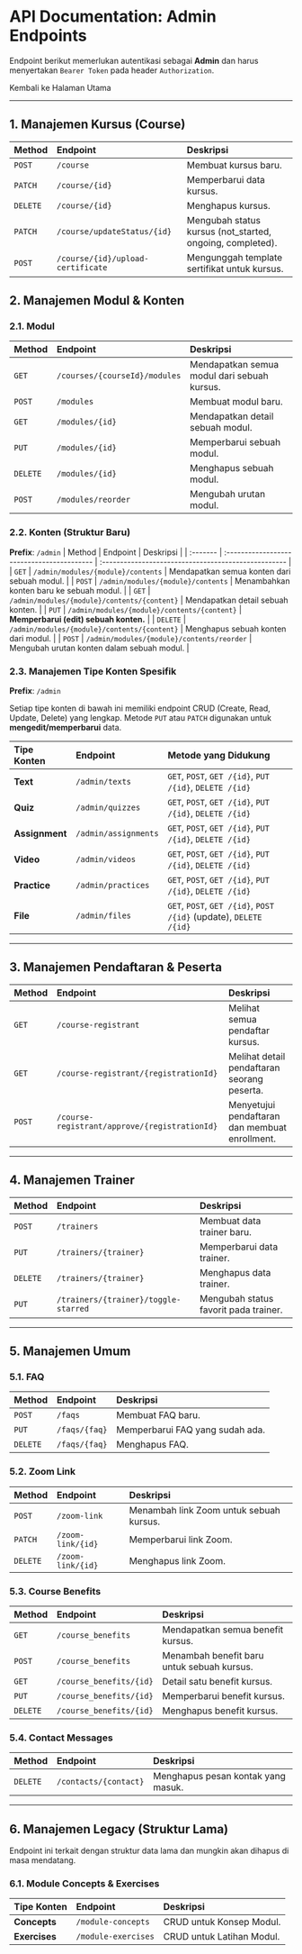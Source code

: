 # API Documentation: Admin Endpoints

Endpoint berikut memerlukan autentikasi sebagai **Admin** dan harus menyertakan `Bearer Token` pada header `Authorization`.

Kembali ke Halaman Utama

---

## 1. Manajemen Kursus (Course)

| Method   | Endpoint                          | Deskripsi                                                 |
| :------- | :-------------------------------- | :-------------------------------------------------------- |
| `POST`   | `/course`                         | Membuat kursus baru.                                      |
| `PATCH`  | `/course/{id}`                    | Memperbarui data kursus.                                  |
| `DELETE` | `/course/{id}`                    | Menghapus kursus.                                         |
| `PATCH`  | `/course/updateStatus/{id}`       | Mengubah status kursus (not_started, ongoing, completed). |
| `POST`   | `/course/{id}/upload-certificate` | Mengunggah template sertifikat untuk kursus.              |

## 2. Manajemen Modul & Konten

### 2.1. Modul

| Method   | Endpoint                      | Deskripsi                                   |
| :------- | :---------------------------- | :------------------------------------------ |
| `GET`    | `/courses/{courseId}/modules` | Mendapatkan semua modul dari sebuah kursus. |
| `POST`   | `/modules`                    | Membuat modul baru.                         |
| `GET`    | `/modules/{id}`               | Mendapatkan detail sebuah modul.            |
| `PUT`    | `/modules/{id}`               | Memperbarui sebuah modul.                   |
| `DELETE` | `/modules/{id}`               | Menghapus sebuah modul.                     |
| `POST`   | `/modules/reorder`            | Mengubah urutan modul.                      |

### 2.2. Konten (Struktur Baru)

**Prefix**: `/admin`
| Method | Endpoint | Deskripsi |
| :------- | :----------------------------------------- | :--------------------------------------------------- |
| `GET` | `/admin/modules/{module}/contents` | Mendapatkan semua konten dari sebuah modul. |
| `POST` | `/admin/modules/{module}/contents` | Menambahkan konten baru ke sebuah modul. |
| `GET` | `/admin/modules/{module}/contents/{content}` | Mendapatkan detail sebuah konten. |
| `PUT` | `/admin/modules/{module}/contents/{content}` | **Memperbarui (edit) sebuah konten.** |
| `DELETE` | `/admin/modules/{module}/contents/{content}` | Menghapus sebuah konten dari modul. |
| `POST` | `/admin/modules/{module}/contents/reorder` | Mengubah urutan konten dalam sebuah modul. |

### 2.3. Manajemen Tipe Konten Spesifik

**Prefix**: `/admin`

Setiap tipe konten di bawah ini memiliki endpoint CRUD (Create, Read, Update, Delete) yang lengkap. Metode `PUT` atau `PATCH` digunakan untuk **mengedit/memperbarui** data.

| Tipe Konten    | Endpoint             | Metode yang Didukung                                              |
| :------------- | :------------------- | :---------------------------------------------------------------- |
| **Text**       | `/admin/texts`       | `GET`, `POST`, `GET /{id}`, `PUT /{id}`, `DELETE /{id}`           |
| **Quiz**       | `/admin/quizzes`     | `GET`, `POST`, `GET /{id}`, `PUT /{id}`, `DELETE /{id}`           |
| **Assignment** | `/admin/assignments` | `GET`, `POST`, `GET /{id}`, `PUT /{id}`, `DELETE /{id}`           |
| **Video**      | `/admin/videos`      | `GET`, `POST`, `GET /{id}`, `PUT /{id}`, `DELETE /{id}`           |
| **Practice**   | `/admin/practices`   | `GET`, `POST`, `GET /{id}`, `PUT /{id}`, `DELETE /{id}`           |
| **File**       | `/admin/files`       | `GET`, `POST`, `GET /{id}`, `POST /{id}` (update), `DELETE /{id}` |

---

## 3. Manajemen Pendaftaran & Peserta

| Method | Endpoint                                      | Deskripsi                                      |
| :----- | :-------------------------------------------- | :--------------------------------------------- |
| `GET`  | `/course-registrant`                          | Melihat semua pendaftar kursus.                |
| `GET`  | `/course-registrant/{registrationId}`         | Melihat detail pendaftaran seorang peserta.    |
| `POST` | `/course-registrant/approve/{registrationId}` | Menyetujui pendaftaran dan membuat enrollment. |

---

## 4. Manajemen Trainer

| Method   | Endpoint                             | Deskripsi                             |
| :------- | :----------------------------------- | :------------------------------------ |
| `POST`   | `/trainers`                          | Membuat data trainer baru.            |
| `PUT`    | `/trainers/{trainer}`                | Memperbarui data trainer.             |
| `DELETE` | `/trainers/{trainer}`                | Menghapus data trainer.               |
| `PUT`    | `/trainers/{trainer}/toggle-starred` | Mengubah status favorit pada trainer. |

---

## 5. Manajemen Umum

### 5.1. FAQ

| Method   | Endpoint      | Deskripsi                       |
| :------- | :------------ | :------------------------------ |
| `POST`   | `/faqs`       | Membuat FAQ baru.               |
| `PUT`    | `/faqs/{faq}` | Memperbarui FAQ yang sudah ada. |
| `DELETE` | `/faqs/{faq}` | Menghapus FAQ.                  |

### 5.2. Zoom Link

| Method   | Endpoint          | Deskripsi                               |
| :------- | :---------------- | :-------------------------------------- |
| `POST`   | `/zoom-link`      | Menambah link Zoom untuk sebuah kursus. |
| `PATCH`  | `/zoom-link/{id}` | Memperbarui link Zoom.                  |
| `DELETE` | `/zoom-link/{id}` | Menghapus link Zoom.                    |

### 5.3. Course Benefits

| Method   | Endpoint                | Deskripsi                                  |
| :------- | :---------------------- | :----------------------------------------- |
| `GET`    | `/course_benefits`      | Mendapatkan semua benefit kursus.          |
| `POST`   | `/course_benefits`      | Menambah benefit baru untuk sebuah kursus. |
| `GET`    | `/course_benefits/{id}` | Detail satu benefit kursus.                |
| `PUT`    | `/course_benefits/{id}` | Memperbarui benefit kursus.                |
| `DELETE` | `/course_benefits/{id}` | Menghapus benefit kursus.                  |

### 5.4. Contact Messages

| Method   | Endpoint              | Deskripsi                          |
| :------- | :-------------------- | :--------------------------------- |
| `DELETE` | `/contacts/{contact}` | Menghapus pesan kontak yang masuk. |

---

## 6. Manajemen Legacy (Struktur Lama)

Endpoint ini terkait dengan struktur data lama dan mungkin akan dihapus di masa mendatang.

### 6.1. Module Concepts & Exercises

| Tipe Konten   | Endpoint            | Deskripsi                 |
| :------------ | :------------------ | :------------------------ |
| **Concepts**  | `/module-concepts`  | CRUD untuk Konsep Modul.  |
| **Exercises** | `/module-exercises` | CRUD untuk Latihan Modul. |
